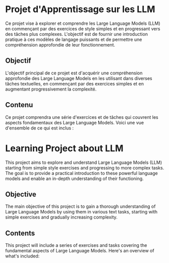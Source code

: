 # Projet d'Apprentissage sur les LLM

Ce projet vise à explorer et comprendre les Large Language Models (LLM) en commençant par des exercices de style simples et en progressant vers des tâches plus complexes. L'objectif est de fournir une introduction pratique à ces modèles de langage puissants et de permettre une compréhension approfondie de leur fonctionnement.

## Objectif

L'objectif principal de ce projet est d'acquérir une compréhension approfondie des Large Language Models en les utilisant dans diverses tâches textuelles, en commençant par des exercices simples et en augmentant progressivement la complexité.

## Contenu

Ce projet comprendra une série d'exercices et de tâches qui couvrent les aspects fondamentaux des Large Language Models. Voici une vue d'ensemble de ce qui est inclus :


# Learning Project about LLM

This project aims to explore and understand Large Language Models (LLM) starting from simple style exercises and progressing to more complex tasks. The goal is to provide a practical introduction to these powerful language models and enable an in-depth understanding of their functioning.

## Objective

The main objective of this project is to gain a thorough understanding of Large Language Models by using them in various text tasks, starting with simple exercises and gradually increasing complexity.

## Contents

This project will include a series of exercises and tasks covering the fundamental aspects of Large Language Models. Here's an overview of what's included:
